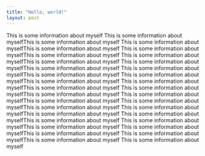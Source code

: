 ```yaml
---
title: "Hello, world!"
layout: post
---
```


This is some information about myself This is some information about myselfThis is some information about myself This is some information about myselfThis is some information about myself This is some information about myselfThis is some information about myself This is some information about myselfThis is some information about myself This is some information about myselfThis is some information about myself This is some information about myselfThis is some information about myself This is some information about myselfThis is some information about myself This is some information about myselfThis is some information about myself This is some information about myselfThis is some information about myself This is some information about myselfThis is some information about myself This is some information about myselfThis is some information about myself This is some information about myselfThis is some information about myself This is some information about myselfThis is some information about myself This is some information about myselfThis is some information about myself This is some information about myselfThis is some information about myself This is some information about myselfThis is some information about myself This is some information about myself

